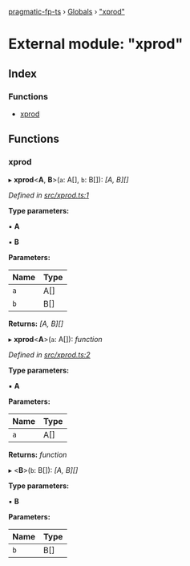 [pragmatic-fp-ts](../README.md) › [Globals](../globals.md) › ["xprod"](_xprod_.md)

# External module: "xprod"

## Index

### Functions

* [xprod](_xprod_.md#xprod)

## Functions

###  xprod

▸ **xprod**<**A**, **B**>(`a`: A[], `b`: B[]): *[A, B][]*

*Defined in [src/xprod.ts:1](https://github.com/hermann-p/pragmatic-fp-ts/blob/1e5cfe0/src/xprod.ts#L1)*

**Type parameters:**

▪ **A**

▪ **B**

**Parameters:**

Name | Type |
------ | ------ |
`a` | A[] |
`b` | B[] |

**Returns:** *[A, B][]*

▸ **xprod**<**A**>(`a`: A[]): *function*

*Defined in [src/xprod.ts:2](https://github.com/hermann-p/pragmatic-fp-ts/blob/1e5cfe0/src/xprod.ts#L2)*

**Type parameters:**

▪ **A**

**Parameters:**

Name | Type |
------ | ------ |
`a` | A[] |

**Returns:** *function*

▸ <**B**>(`b`: B[]): *[A, B][]*

**Type parameters:**

▪ **B**

**Parameters:**

Name | Type |
------ | ------ |
`b` | B[] |
